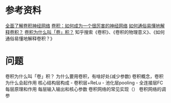 # 参考资料
[全面了解卷积神经网络](https://zhuanlan.zhihu.com/p/33404955)
[卷积：如何成为一个很厉害的神经网络](https://jizhi.im/blog/post/intuitive_explanation_cnn?utm_source=wechat_session&utm_medium=social&utm_oi=68927006703616&from=singlemessage)
[如何通俗易懂地解释卷积？](https://www.zhihu.com/question/22298352)
[卷积为什么叫「卷」积？](https://www.zhihu.com/question/54677157/answer/141245297)
知乎搜索《卷积》、《卷积的物理意义》、《如何通俗易懂地解释卷积？》

# 问题
卷积为什么叫「卷」积？
为什么要用卷积，有啥好处(减少参数)
卷积概念，卷积为什么会起作用
核心结构层构成
    - 卷积层+ReLu
    - 池化层pooling
    - 全连接层FC
每层原理和作用
每层输入输出和核心参数
卷积网络的常见实现（）
卷积网络的调参

